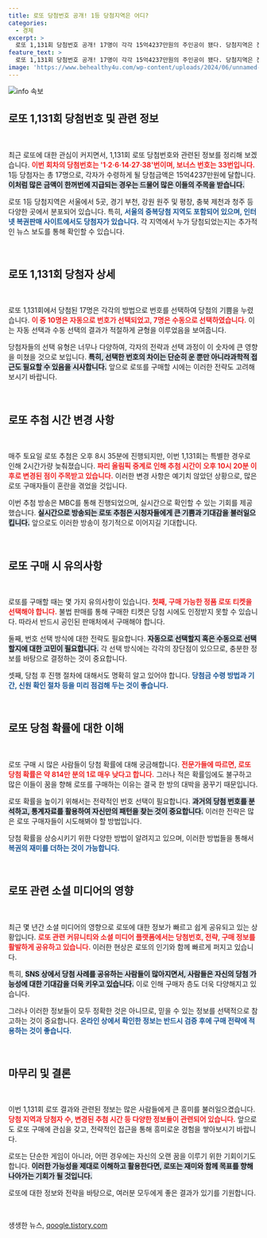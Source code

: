 ```yaml
---
title: 로또 당첨번호 공개! 1등 당첨지역은 어디?
categories:
  - 경제
excerpt: >
  로또 1,131회 당첨번호 공개! 17명이 각각 15억4237만원의 주인공이 됐다. 당첨지역은 전국 곳곳으로, 자동 10명과 수동 7명에게 행운이 돌아갔다. 궁금하다면 클릭하세요!
feature_text: >
  로또 1,131회 당첨번호 공개! 17명이 각각 15억4237만원의 주인공이 됐다. 당첨지역은 전국 곳곳으로, 자동 10명과 수동 7명에게 행운이 돌아갔다. 궁금하다면 클릭하세요!
image: 'https://www.behealthy4u.com/wp-content/uploads/2024/06/unnamed-file.png'
---
```


<p><img src="https://www.behealthy4u.com/wp-content/uploads/2024/06/unnamed-file.png" alt="info 속보" /></p>

<h2 data-ke-size="size26">로또 1,131회 당첨번호 및 관련 정보</h2>

<p data-ke-size="size16">&nbsp;</p>

<p>최근 로또에 대한 관심이 커지면서, 1,131회 로또 당첨번호와 관련된 정보를 정리해 보겠습니다. <b><span style="color: #ee2323;">이번 회차의 당첨번호는 '1·2·6·14·27·38'번이며, 보너스 번호는 33번입니다.</span></b> 1등 당첨자는 총 17명으로, 각자가 수령하게 될 당첨금액은 15억4237만원에 달합니다. <b><span style="background-color: #21538527;">이처럼 많은 금액이 한꺼번에 지급되는 경우는 드물어 많은 이들의 주목을 받습니다.</span></b> </p>

<p>로또 1등 당첨지역은 서울에서 5곳, 경기 부천, 강원 원주 및 평창, 충북 제천과 청주 등 다양한 곳에서 분포되어 있습니다. 특히, <b><span style="color: #1a5490;">서울의 중복당첨 지역도 포함되어 있으며, 인터넷 복권판매 사이트에서도 당첨자가 있습니다.</span></b> 각 지역에서 누가 당첨되었는지는 추가적인 뉴스 보도를 통해 확인할 수 있습니다.</p>

<p data-ke-size="size16">&nbsp;</p>

<h2 data-ke-size="size26">로또 1,131회 당첨자 상세</h2>

<p data-ke-size="size16">&nbsp;</p>

<p>로또 1,131회에서 당첨된 17명은 각각의 방법으로 번호를 선택하여 당첨의 기쁨을 누렸습니다. <b><span style="color: #ee2323;">이 중 10명은 자동으로 번호가 선택되었고, 7명은 수동으로 선택하였습니다.</span></b> 이는 자동 선택과 수동 선택의 결과가 적절하게 균형을 이루었음을 보여줍니다. </p>

<p>당첨자들의 선택 유형은 너무나 다양하여, 각자의 전략과 선택 과정이 이 숫자에 큰 영향을 미쳤을 것으로 보입니다. <b><span style="background-color: #21538527;">특히, 선택한 번호의 차이는 단순히 운 뿐만 아니라과학적 접근도 필요할 수 있음을 시사합니다.</span></b> 앞으로 로또를 구매할 시에는 이러한 전략도 고려해 보시기 바랍니다.</p>

<p data-ke-size="size16">&nbsp;</p>

<h2 data-ke-size="size26">로또 추첨 시간 변경 사항</h2>

<p data-ke-size="size16">&nbsp;</p>

<p>매주 토요일 로또 추첨은 오후 8시 35분에 진행되지만, 이번 1,131회는 특별한 경우로 인해 2시간가량 늦춰졌습니다. <b><span style="color: #ee2323;">파리 올림픽 중계로 인해 추첨 시간이 오후 10시 20분 이후로 변경된 점이 주목받고 있습니다.</span></b> 이러한 변경 사항은 예기치 않았던 상황으로, 많은 로또 구매자들이 혼란을 겪었을 것입니다. </p>

<p>이번 추첨 방송은 MBC를 통해 진행되었으며, 실시간으로 확인할 수 있는 기회를 제공했습니다. <b><span style="background-color: #21538527;">실시간으로 방송되는 로또 추첨은 시청자들에게 큰 기쁨과 기대감을 불러일으킵니다.</span></b> 앞으로도 이러한 방송이 정기적으로 이어지길 기대합니다.</p>

<p data-ke-size="size16">&nbsp;</p>

<h2 data-ke-size="size26">로또 구매 시 유의사항</h2>

<p data-ke-size="size16">&nbsp;</p>

<p>로또를 구매할 때는 몇 가지 유의사항이 있습니다. <b><span style="color: #ee2323;">첫째, 구매 가능한 정품 로또 티켓을 선택해야 합니다.</span></b> 불법 판매를 통해 구매한 티켓은 당첨 시에도 인정받지 못할 수 있습니다. 따라서 반드시 공인된 판매처에서 구매해야 합니다.</p>

<p>둘째, 번호 선택 방식에 대한 전략도 필요합니다. <b><span style="background-color: #21538527;">자동으로 선택할지 혹은 수동으로 선택할지에 대한 고민이 필요합니다.</span></b> 각 선택 방식에는 각각의 장단점이 있으므로, 충분한 정보를 바탕으로 결정하는 것이 중요합니다.</p>

<p>셋째, 당첨 후 진행 절차에 대해서도 명확히 알고 있어야 합니다. <b><span style="color: #1a5490;">당첨금 수령 방법과 기간, 신원 확인 절차 등을 미리 점검해 두는 것이 좋습니다.</span></b></p>

<p data-ke-size="size16">&nbsp;</p>

<h2 data-ke-size="size26">로또 당첨 확률에 대한 이해</h2>

<p data-ke-size="size16">&nbsp;</p>

<p>로또 구매 시 많은 사람들이 당첨 확률에 대해 궁금해합니다. <b><span style="color: #ee2323;">전문가들에 따르면, 로또 당첨 확률은 약 814만 분의 1로 매우 낮다고 합니다.</span></b> 그러나 적은 확률임에도 불구하고 많은 이들이 꿈을 향해 로또를 구매하는 이유는 결국 한 방의 대박을 꿈꾸기 때문입니다.</p>

<p>로또 확률을 높이기 위해서는 전략적인 번호 선택이 필요합니다. <b><span style="background-color: #21538527;">과거의 당첨 번호를 분석하고, 통계자료를 활용하여 자신만의 패턴을 찾는 것이 중요합니다.</span></b> 이러한 전략은 많은 로또 구매자들이 시도해봐야 할 방법입니다.</p>

<p>당첨 확률을 상승시키기 위한 다양한 방법이 알려지고 있으며, 이러한 방법들을 통해서 <b><span style="color: #1a5490;">복권의 재미를 더하는 것이 가능합니다.</span></b></p>

<p data-ke-size="size16">&nbsp;</p>

<h2 data-ke-size="size26">로또 관련 소셜 미디어의 영향</h2>

<p data-ke-size="size16">&nbsp;</p>

<p>최근 몇 년간 소셜 미디어의 영향으로 로또에 대한 정보가 빠르고 쉽게 공유되고 있는 상황입니다. <b><span style="color: #ee2323;">로또 관련 커뮤니티와 소셜 미디어 플랫폼에서는 당첨번호, 전략, 구매 정보를 활발하게 공유하고 있습니다.</span></b> 이러한 현상은 로또의 인기와 함께 빠르게 퍼지고 있습니다.</p>

<p>특히, <b><span style="background-color: #21538527;">SNS 상에서 당첨 사례를 공유하는 사람들이 많아지면서, 사람들은 자신의 당첨 가능성에 대한 기대감을 더욱 키우고 있습니다.</span></b> 이로 인해 구매자 층도 더욱 다양해지고 있습니다.</p>

<p>그러나 이러한 정보들이 모두 정확한 것은 아니므로, 믿을 수 있는 정보를 선택적으로 참고하는 것이 중요합니다. <b><span style="color: #1a5490;">온라인 상에서 확인한 정보는 반드시 검증 후에 구매 전략에 적용하는 것이 좋습니다.</span></b></p>

<p data-ke-size="size16">&nbsp;</p>

<h2 data-ke-size="size26">마무리 및 결론</h2>

<p data-ke-size="size16">&nbsp;</p>

<p>이번 1,131회 로또 결과와 관련된 정보는 많은 사람들에게 큰 흥미를 불러일으켰습니다. <b><span style="color: #ee2323;">당첨 지역과 당첨자 수, 변경된 추첨 시간 등 다양한 정보들이 관련되어 있습니다.</span></b> 앞으로도 로또 구매에 관심을 갖고, 전략적인 접근을 통해 흥미로운 경험을 쌓아보시기 바랍니다.</p>

<p>로또는 단순한 게임이 아니라, 어떤 경우에는 자신의 오랜 꿈을 이루기 위한 기회이기도 합니다. <b><span style="background-color: #21538527;">이러한 가능성을 제대로 이해하고 활용한다면, 로또는 재미와 함께 목표를 향해 나아가는 기회가 될 것입니다.</span></b> </p>

<p>로또에 대한 정보와 전략을 바탕으로, 여러분 모두에게 좋은 결과가 있기를 기원합니다. </p>

<p data-ke-size="size16">&nbsp;</p>
생생한 뉴스, <a href="https://qoogle.tistory.com" rel="dofollow">qoogle.tistory.com</a>


